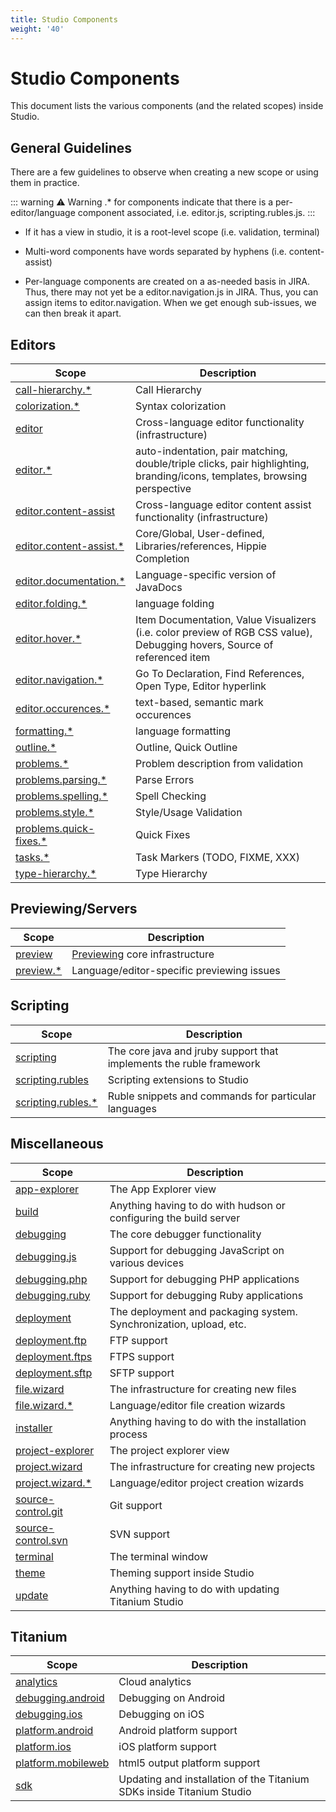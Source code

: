 ```yaml
---
title: Studio Components
weight: '40'
---
```


# Studio Components

This document lists the various components (and the related scopes) inside Studio.

## General Guidelines

There are a few guidelines to observe when creating a new scope or using them in practice.

::: warning ⚠️ Warning
.\* for components indicate that there is a per-editor/language component associated, i.e. editor.js, scripting.rubles.js.
:::

* If it has a view in studio, it is a root-level scope (i.e. validation, terminal)

* Multi-word components have words separated by hyphens (i.e. content-assist)

* Per-language components are created on a as-needed basis in JIRA. Thus, there may not yet be a editor.navigation.js in JIRA. Thus, you can assign items to editor.navigation. When we get enough sub-issues, we can then break it apart.

## Editors

| Scope | Description |
| --- | --- |
| [call-hierarchy.\*](http://jira.appcelerator.org/secure/IssueNavigator!executeAdvanced.jspa?jqlQuery=component%3D%22call-hierarchy%22) | Call Hierarchy |
| [colorization.\*](http://jira.appcelerator.org/secure/IssueNavigator!executeAdvanced.jspa?jqlQuery=component%3D%22colorization%22) | Syntax colorization |
| [editor](http://jira.appcelerator.org/secure/IssueNavigator!executeAdvanced.jspa?jqlQuery=component%3D%22editor%22) | Cross-language editor functionality (infrastructure) |
| [editor.\*](http://jira.appcelerator.org/secure/IssueNavigator!executeAdvanced.jspa?jqlQuery=component%3D%22editor%22) | auto-indentation, pair matching, double/triple clicks, pair highlighting, branding/icons, templates, browsing perspective |
| [editor.content-assist](http://jira.appcelerator.org/secure/IssueNavigator!executeAdvanced.jspa?jqlQuery=component%3D%22content-assist%22) | Cross-language editor content assist functionality (infrastructure) |
| [editor.content-assist.\*](http://jira.appcelerator.org/secure/IssueNavigator!executeAdvanced.jspa?jqlQuery=component%3D%22content-assist%22) | Core/Global, User-defined, Libraries/references, Hippie Completion |
| [editor.documentation.\*](http://jira.appcelerator.org/secure/IssueNavigator!executeAdvanced.jspa?jqlQuery=component%3D%22documentation%22) | Language-specific version of JavaDocs |
| [editor.folding.\*](http://jira.appcelerator.org/secure/IssueNavigator!executeAdvanced.jspa?jqlQuery=component%3D%22folding%22) | language folding |
| [editor.hover.\*](http://jira.appcelerator.org/secure/IssueNavigator!executeAdvanced.jspa?jqlQuery=component%3D%22hover%22) | Item Documentation, Value Visualizers (i.e. color preview of RGB CSS value), Debugging hovers, Source of referenced item |
| [editor.navigation.\*](http://jira.appcelerator.org/secure/IssueNavigator!executeAdvanced.jspa?jqlQuery=component%3D%22navigation%22) | Go To Declaration, Find References, Open Type, Editor hyperlink |
| [editor.occurences.\*](http://jira.appcelerator.org/secure/IssueNavigator!executeAdvanced.jspa?jqlQuery=component%3D%22editor%22) | text-based, semantic mark occurences |
| [formatting.\*](http://jira.appcelerator.org/secure/IssueNavigator!executeAdvanced.jspa?jqlQuery=component%3D%22formatting%22) | language formatting |
| [outline.\*](http://jira.appcelerator.org/secure/IssueNavigator!executeAdvanced.jspa?jqlQuery=component%3D%22outline%22) | Outline, Quick Outline |
| [problems.\*](http://jira.appcelerator.org/secure/IssueNavigator!executeAdvanced.jspa?jqlQuery=component%3D%22problems%22) | Problem description from validation |
| [problems.parsing.\*](http://jira.appcelerator.org/secure/IssueNavigator!executeAdvanced.jspa?jqlQuery=component%3D%22problems%22) | Parse Errors |
| [problems.spelling.\*](http://jira.appcelerator.org/secure/IssueNavigator!executeAdvanced.jspa?jqlQuery=component%3D%22problems%22) | Spell Checking |
| [problems.style.\*](http://jira.appcelerator.org/secure/IssueNavigator!executeAdvanced.jspa?jqlQuery=component%3D%22problems%22) | Style/Usage Validation |
| [problems.quick-fixes.\*](http://jira.appcelerator.org/secure/IssueNavigator!executeAdvanced.jspa?jqlQuery=component%3D%22problems%22) | Quick Fixes |
| [tasks.\*](http://jira.appcelerator.org/secure/IssueNavigator!executeAdvanced.jspa?jqlQuery=component%3D%22tasks%22) | Task Markers (TODO, FIXME, XXX) |
| [type-hierarchy.\*](http://jira.appcelerator.org/secure/IssueNavigator!executeAdvanced.jspa?jqlQuery=component%3D%22type-hierarchy%22) | Type Hierarchy |

## Previewing/Servers

| Scope | Description |
| --- | --- |
| [preview](http://jira.appcelerator.org/secure/IssueNavigator!executeAdvanced.jspa?jqlQuery=component%3D%22preview%22) | [Previewing](#undefined) core infrastructure |
| [preview.\*](http://jira.appcelerator.org/secure/IssueNavigator!executeAdvanced.jspa?jqlQuery=component%3D%22preview%22) | Language/editor-specific previewing issues |

## Scripting

| Scope | Description |
| --- | --- |
| [scripting](http://jira.appcelerator.org/secure/IssueNavigator!executeAdvanced.jspa?jqlQuery=component%3D%22scripting%22) | The core java and jruby support that implements the ruble framework |
| [scripting.rubles](http://jira.appcelerator.org/secure/IssueNavigator!executeAdvanced.jspa?jqlQuery=component%3D%22scripting%22) | Scripting extensions to Studio |
| [scripting.rubles.\*](http://jira.appcelerator.org/secure/IssueNavigator!executeAdvanced.jspa?jqlQuery=component%3D%22scripting%22) | Ruble snippets and commands for particular languages |

## Miscellaneous

| Scope | Description |
| --- | --- |
| [app-explorer](http://jira.appcelerator.org/secure/IssueNavigator!executeAdvanced.jspa?jqlQuery=component%3D%22app-explorer%22) | The App Explorer view |
| [build](http://jira.appcelerator.org/secure/IssueNavigator!executeAdvanced.jspa?jqlQuery=component%3D%22build%22) | Anything having to do with hudson or configuring the build server |
| [debugging](http://jira.appcelerator.org/secure/IssueNavigator!executeAdvanced.jspa?jqlQuery=component%3D%22debugging%22) | The core debugger functionality |
| [debugging.js](http://jira.appcelerator.org/secure/IssueNavigator!executeAdvanced.jspa?jqlQuery=component%3D%22debugging%22) | Support for debugging JavaScript on various devices |
| [debugging.php](http://jira.appcelerator.org/secure/IssueNavigator!executeAdvanced.jspa?jqlQuery=component%3D%22debugging%22) | Support for debugging PHP applications |
| [debugging.ruby](http://jira.appcelerator.org/secure/IssueNavigator!executeAdvanced.jspa?jqlQuery=component%3D%22debugging%22) | Support for debugging Ruby applications |
| [deployment](http://jira.appcelerator.org/secure/IssueNavigator!executeAdvanced.jspa?jqlQuery=component%3D%22deployment%22) | The deployment and packaging system. Synchronization, upload, etc. |
| [deployment.ftp](http://jira.appcelerator.org/secure/IssueNavigator!executeAdvanced.jspa?jqlQuery=component%3D%22deployment%22) | FTP support |
| [deployment.ftps](http://jira.appcelerator.org/secure/IssueNavigator!executeAdvanced.jspa?jqlQuery=component%3D%22deployment%22) | FTPS support |
| [deployment.sftp](http://jira.appcelerator.org/secure/IssueNavigator!executeAdvanced.jspa?jqlQuery=component%3D%22deployment%22) | SFTP support |
| [file.wizard](http://jira.appcelerator.org/secure/IssueNavigator!executeAdvanced.jspa?jqlQuery=component%3D%22file%22) | The infrastructure for creating new files |
| [file.wizard.\*](http://jira.appcelerator.org/secure/IssueNavigator!executeAdvanced.jspa?jqlQuery=component%3D%22file%22) | Language/editor file creation wizards |
| [installer](http://jira.appcelerator.org/secure/IssueNavigator!executeAdvanced.jspa?jqlQuery=component%3D%22installer%22) | Anything having to do with the installation process |
| [project-explorer](http://jira.appcelerator.org/secure/IssueNavigator!executeAdvanced.jspa?jqlQuery=component%3D%22project-explorer%22) | The project explorer view |
| [project.wizard](http://jira.appcelerator.org/secure/IssueNavigator!executeAdvanced.jspa?jqlQuery=component%3D%22project%22) | The infrastructure for creating new projects |
| [project.wizard.\*](http://jira.appcelerator.org/secure/IssueNavigator!executeAdvanced.jspa?jqlQuery=component%3D%22project%22) | Language/editor project creation wizards |
| [source-control.git](http://jira.appcelerator.org/secure/IssueNavigator!executeAdvanced.jspa?jqlQuery=component%3D%22source-control.git%22) | Git support |
| [source-control.svn](http://jira.appcelerator.org/secure/IssueNavigator!executeAdvanced.jspa?jqlQuery=component%3D%22source-control.svn%22) | SVN support |
| [terminal](http://jira.appcelerator.org/secure/IssueNavigator!executeAdvanced.jspa?jqlQuery=component%3D%22terminal%22) | The terminal window |
| [theme](http://jira.appcelerator.org/secure/IssueNavigator!executeAdvanced.jspa?jqlQuery=component%3D%22theme%22) | Theming support inside Studio |
| [update](http://jira.appcelerator.org/secure/IssueNavigator!executeAdvanced.jspa?jqlQuery=component%3D%22update%22) | Anything having to do with updating Titanium Studio |

## Titanium

| Scope | Description |
| --- | --- |
| [analytics](http://jira.appcelerator.org/secure/IssueNavigator!executeAdvanced.jspa?jqlQuery=component%3D%22analytics%22) | Cloud analytics |
| [debugging.android](http://jira.appcelerator.org/secure/IssueNavigator!executeAdvanced.jspa?jqlQuery=component%3D%22debugging%22) | Debugging on Android |
| [debugging.ios](http://jira.appcelerator.org/secure/IssueNavigator!executeAdvanced.jspa?jqlQuery=component%3D%22debugging%22) | Debugging on iOS |
| [platform.android](http://jira.appcelerator.org/secure/IssueNavigator!executeAdvanced.jspa?jqlQuery=component%3D%22android%22) | Android platform support |
| [platform.ios](http://jira.appcelerator.org/secure/IssueNavigator!executeAdvanced.jspa?jqlQuery=component%3D%22ios%22) | iOS platform support |
| [platform.mobileweb](http://jira.appcelerator.org/secure/IssueNavigator!executeAdvanced.jspa?jqlQuery=component%3D%22mobileweb%22) | html5 output platform support |
| [sdk](http://jira.appcelerator.org/secure/IssueNavigator!executeAdvanced.jspa?jqlQuery=component%3D%22sdk%22) | Updating and installation of the Titanium SDKs inside Titanium Studio |

